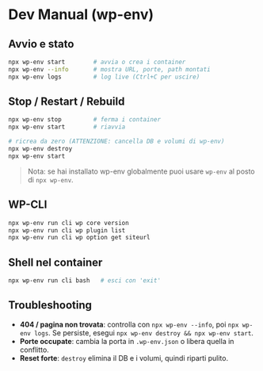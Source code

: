 # Dev Manual (wp-env)

## Avvio e stato
```bash
npx wp-env start        # avvia o crea i container
npx wp-env --info       # mostra URL, porte, path montati
npx wp-env logs         # log live (Ctrl+C per uscire)
```

## Stop / Restart / Rebuild
```bash
npx wp-env stop         # ferma i container
npx wp-env start        # riavvia

# ricrea da zero (ATTENZIONE: cancella DB e volumi di wp-env)
npx wp-env destroy
npx wp-env start
```

> Nota: se hai installato wp-env globalmente puoi usare `wp-env` al posto di `npx wp-env`.

## WP-CLI
```bash
npx wp-env run cli wp core version
npx wp-env run cli wp plugin list
npx wp-env run cli wp option get siteurl
```

## Shell nel container
```bash
npx wp-env run cli bash   # esci con 'exit'
```

## Troubleshooting
- **404 / pagina non trovata**: controlla con `npx wp-env --info`, poi `npx wp-env logs`. Se persiste, esegui `npx wp-env destroy && npx wp-env start`.
- **Porte occupate**: cambia la porta in `.wp-env.json` o libera quella in conflitto.
- **Reset forte**: `destroy` elimina il DB e i volumi, quindi riparti pulito.
